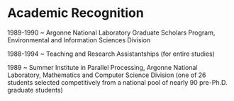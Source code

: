# Academic Recognition

1989-1990
  ~ Argonne National Laboratory Graduate Scholars Program, Environmental
    and Information Sciences Division

1988-1994
  ~ Teaching and Research Assistantships (for entire studies)

1989
  ~ Summer Institute in Parallel Processing, Argonne National
    Laboratory, Mathematics and Computer Science Division (one of 26
    students selected competitively from a national pool of nearly 90
    pre-Ph.D. graduate students)

